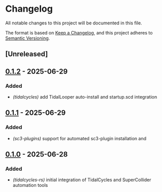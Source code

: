 # Changelog

All notable changes to this project will be documented in this file.

The format is based on [Keep a Changelog](https://keepachangelog.com/en/1.0.0/),
and this project adheres to [Semantic Versioning](https://semver.org/spec/v2.0.0.html).

## [Unreleased]

## [0.1.2](https://github.com/davehorner/e_midi/compare/tidalcycles-rs-v0.1.1...tidalcycles-rs-v0.1.2) - 2025-06-29

### Added

- *(tidalcycles)* add TidalLooper auto-install and startup.scd integration

## [0.1.1](https://github.com/davehorner/e_midi/compare/tidalcycles-rs-v0.1.0...tidalcycles-rs-v0.1.1) - 2025-06-29

### Added

- *(sc3-plugins)* support for automated sc3-plugin installation and

## [0.1.0](https://github.com/davehorner/e_midi/releases/tag/tidalcycles-rs-v0.1.0) - 2025-06-28

### Added

- *(tidalcycles-rs)* initial integration of TidalCycles and SuperCollider automation tools
